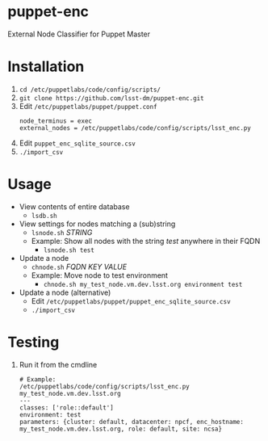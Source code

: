 # puppet-enc
External Node Classifier for Puppet Master

# Installation
1. `cd /etc/puppetlabs/code/config/scripts/`
1. `git clone https://github.com/lsst-dm/puppet-enc.git`
1. Edit `/etc/puppetlabs/puppet/puppet.conf`
   ```
   node_terminus = exec
   external_nodes = /etc/puppetlabs/code/config/scripts/lsst_enc.py
   ```
1. Edit `puppet_enc_sqlite_source.csv`
1. `./import_csv`

# Usage
* View contents of entire database
  * `lsdb.sh`
* View settings for nodes matching a (sub)string
  * `lsnode.sh` _STRING_
  * Example: Show all nodes with the string _test_ anywhere in their FQDN
    * `lsnode.sh test`
* Update a node
  * `chnode.sh` _FQDN KEY VALUE_
  * Example: Move node to test environment
    * `chnode.sh my_test_node.vm.dev.lsst.org environment test`
* Update a node (alternative)
  * Edit `/etc/puppetlabs/puppet/puppet_enc_sqlite_source.csv`
  * `./import_csv`

# Testing
1. Run it from the cmdline
   ```
   # Example:
   /etc/puppetlabs/code/config/scripts/lsst_enc.py my_test_node.vm.dev.lsst.org
   ---
   classes: ['role::default']
   environment: test
   parameters: {cluster: default, datacenter: npcf, enc_hostname: my_test_node.vm.dev.lsst.org, role: default, site: ncsa}
   ```
